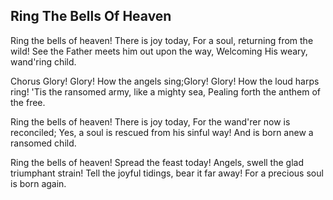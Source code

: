 ## Ring The Bells Of Heaven

Ring the bells of heaven! There is joy today, 
For a soul, returning from the wild! 
See the Father meets him out upon the way, 
Welcoming His weary, wand'ring child.

Chorus
Glory! Glory! How the angels sing;Glory! 
Glory! How the loud harps ring! 
'Tis the ransomed army, like a mighty sea, 
Pealing forth the anthem of the free.

Ring the bells of heaven! There is joy today, 
For the wand'rer now is reconciled; 
Yes, a soul is rescued from his sinful way! 
And is born anew a ransomed child.

Ring the bells of heaven! Spread the feast today! 
Angels, swell the glad triumphant strain! 
Tell the joyful tidings, bear it far away! 
For a precious soul is born again.